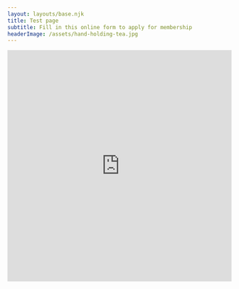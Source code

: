 ```yaml
---
layout: layouts/base.njk
title: Test page
subtitle: Fill in this online form to apply for membership
headerImage: /assets/hand-holding-tea.jpg
---
```

<iframe src="https://docs.google.com/forms/d/e/1FAIpQLSfX_1Vvo-2ORA7OgTPlE_44zcyNkLZJlDF8u_m6hWrX2w12Jw/viewform?embedded=true" frameborder="0" width="100%" height="520" marginheight="0" marginwidth="0">Loading…</iframe>